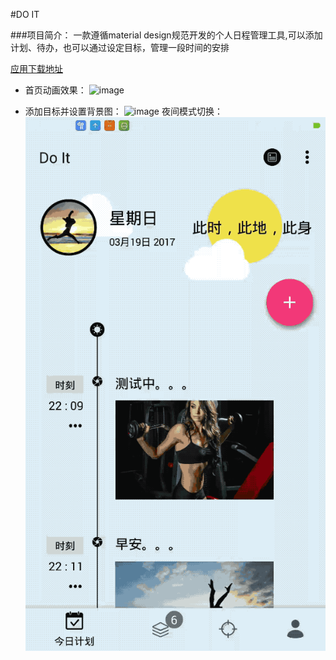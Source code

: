 #DO IT


###项目简介：
一款遵循material design规范开发的个人日程管理工具,可以添加计划、待办，也可以通过设定目标，管理一段时间的安排

[应用下载地址](http://fir.im/dvsc)

- 首页动画效果：
![image](http://generalcomponent.oss-cn-shanghai.aliyuncs.com/2017-03-19%2023_46_58.gif)

- 添加目标并设置背景图：
![image](http://generalcomponent.oss-cn-shanghai.aliyuncs.com/2017-03-20%2009_40_37.gif)
夜间模式切换：
![image](https://github.com/xihuxiaolongren/doit/blob/master/screenshot/2017-03-20%2009_55_33.gif)
